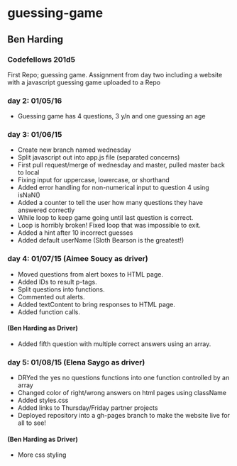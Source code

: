 # guessing-game
<h2>Ben Harding</h2>
<h3>Codefellows 201d5</h3>

First Repo; guessing game.  Assignment from day two including a website with a javascript guessing game uploaded to a Repo

<h3>day 2: 01/05/16</h3>
<ul>
  <li>Guessing game has 4 questions, 3 y/n and one guessing an age</li>
</ul>

<h3>day 3: 01/06/15</h3>
<ul>
  <li>Create new branch named wednesday</li>
  <li>Split javascript out into app.js file (separated concerns)</li>
  <li>First pull request/merge of wednesday and master, pulled master back to local</li>
  <li>Fixing input for uppercase, lowercase, or shorthand</li>
  <li>Added error handling for non-numerical input to question 4 using isNaN()</li>
  <li>Added a counter to tell the user how many questions they have answered correctly</li>
  <li>While loop to keep game going until last question is correct.</li>
  <li>Loop is horribly broken!  Fixed loop that was impossible to exit.</li>
  <li>Added a hint after 10 incorrect guesses</li>
  <li>Added default userName (Sloth Bearson is the greatest!)</li>
</ul>
<h3>day 4: 01/07/15 (Aimee Soucy as driver)</h3>
<ul>
  <li>Moved questions from alert boxes to HTML page.</li>
  <li>Added IDs to result p-tags.</li>
  <li>Split questions into functions.</li>
  <li>Commented out alerts.</li>
  <li>Added textContent to bring responses to HTML page.</li>
  <li>Added function calls.</li>
</ul>  
<h4>(Ben Harding as Driver)</h4>
<ul>
  <li>Added fifth question with multiple correct answers using an array.</li>
</ul>
<h3>day 5: 01/08/15 (Elena Saygo as driver)</h3>
<ul>
  <li>DRYed the yes no questions functions into one function controlled by an array</li>
  <li>Changed color of right/wrong answers on html pages using className</li>
  <li>Added styles.css</li>
  <li>Added links to Thursday/Friday partner projects</li>
  <li>Deployed repository into a gh-pages branch to make the website live for all to see!</li>
</ul>  
<h4>(Ben Harding as Driver)</h4>
<ul>
  <li>More css styling</li>
</ul>
